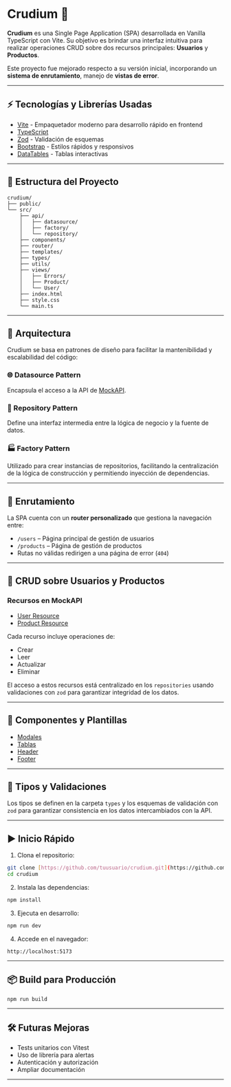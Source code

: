 # Crudium 🚀

**Crudium** es una Single Page Application (SPA) desarrollada en Vanilla TypeScript con Vite. Su objetivo es brindar una interfaz intuitiva para realizar operaciones CRUD sobre dos recursos principales: **Usuarios** y **Productos**.

Este proyecto fue mejorado respecto a su versión inicial, incorporando un **sistema de enrutamiento**, manejo de **vistas de error**.

---

## ⚡ Tecnologías y Librerías Usadas

- [Vite](https://vitejs.dev/) - Empaquetador moderno para desarrollo rápido en frontend
- [TypeScript](https://www.typescriptlang.org/)
- [Zod](https://zod.dev/) - Validación de esquemas
- [Bootstrap](https://getbootstrap.com/) - Estilos rápidos y responsivos
- [DataTables](https://datatables.net/) - Tablas interactivas

---

## 📁 Estructura del Proyecto

```
crudium/
├── public/
└── src/
    ├── api/
    │   ├── datasource/
    │   ├── factory/
    │   └── repository/
    ├── components/
    ├── router/
    ├── templates/
    ├── types/
    ├── utils/
    ├── views/
    │   ├── Errors/
    │   ├── Product/
    │   └── User/
    ├── index.html
    ├── style.css
    └── main.ts
````

---

## 🧠 Arquitectura

Crudium se basa en patrones de diseño para facilitar la mantenibilidad y escalabilidad del código:

### 🌐 Datasource Pattern

Encapsula el acceso a la API de [MockAPI](https://mockapi.io/).

### 🧩 Repository Pattern

Define una interfaz intermedia entre la lógica de negocio y la fuente de datos. 

### 🏭 Factory Pattern

Utilizado para crear instancias de repositorios, facilitando la centralización de la lógica de construcción y permitiendo inyección de dependencias.

---

## 🔗 Enrutamiento

La SPA cuenta con un **router personalizado** que gestiona la navegación entre:

- `/users` – Página principal de gestión de usuarios
- `/products` – Página de gestión de productos
- Rutas no válidas redirigen a una página de error (`404`)

---

## 🔧 CRUD sobre Usuarios y Productos

### Recursos en MockAPI

- [User Resource](https://6823f16c65ba058033985469.mockapi.io/api/v1/users)  
- [Product Resource](https://6823f16c65ba058033985469.mockapi.io/api/v1/products)

Cada recurso incluye operaciones de:
- Crear
- Leer
- Actualizar
- Eliminar

El acceso a estos recursos está centralizado en los `repositories` usando validaciones con `zod` para garantizar integridad de los datos.

---

## 🧩 Componentes y Plantillas

- [Modales](src/components/FormModal.ts)
- [Tablas](src/components/Table.ts)
- [Header](src/templates/Header.ts)
- [Footer](src/templates/Footer.ts)

---

## 📄 Tipos y Validaciones

Los tipos se definen en la carpeta `types` y los esquemas de validación con `zod` para garantizar consistencia en los datos intercambiados con la API.

---

## ▶️ Inicio Rápido

1. Clona el repositorio:

```bash
git clone [https://github.com/tuusuario/crudium.git](https://github.com/admolinac/crudium.git)
cd crudium
````

2. Instala las dependencias:

```bash
npm install
```

3. Ejecuta en desarrollo:

```bash
npm run dev
```

4. Accede en el navegador:

```
http://localhost:5173
```

---

## 📦 Build para Producción

```bash
npm run build
```

---

## 🛠 Futuras Mejoras

* Tests unitarios con Vitest
* Uso de librería para alertas
* Autenticación y autorización
* Ampliar documentación

---
